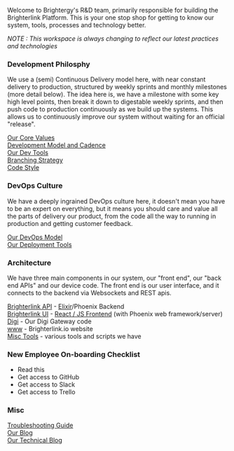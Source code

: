 Welcome to Brightergy's R&D team, primarily responsible for building the Brighterlink Platform.  This is your one stop shop for getting to know our system, tools, processes and technology better.

*NOTE : This workspace is always changing to reflect our latest practices and technologies*

### Development Philosphy

We use a (semi) Continuous Delivery model here, with near constant delivery to production, structured by weekly sprints and monthly milestones (more detail below).  The idea here is, we have a milestone with some key high level points, then break it down to digestable weekly sprints, and then push code to production continuously as we build up the systems.  This allows us to continuously improve our system without waiting for an official "release".

[Our Core Values](our_values.md)  
[Development Model and Cadence](dev_cadence.md)    
[Our Dev Tools](our_tools.md)    
[Branching Strategy](branching.md)    
[Code Style](code_style.md)   

### DevOps Culture

We have a deeply ingrained DevOps culture here, it doesn't mean you have to be an expert on everything, but it means you should care and value all the parts of delivery our product, from the code all the way to running in production and getting customer feedback.

[Our DevOps Model](devops.md)    
[Our Deployment Tools](our_tools.md)    

### Architecture

We have three main components in our system, our "front end",  our "back end APIs" and our device code.  The front end is our user interface, and it connects to the backend via Websockets and REST apis.

[Brighterlink API](https://github.com/Brightergy/brighterlink_io) - [Elixir](elixir.md)/Phoenix Backend    
[Brighterlink UI](https://github.com/Brightergy/brighterlink-ui) - [React / JS Frontend](frontend.md) (with Phoenix web framework/server)    
[Digi](https://github.com/Brightergy/digi_gateway) - Our Digi Gateway code     
[www](https://github.com/Brightergy/bl_www) - Brighterlink.io website    
[Misc Tools](https://github.com/Brightergy/BrighterLink_DevOps) - various tools and scripts we have

### New Employee On-boarding Checklist

* Read this   
* Get access to GitHub    
* Get access to Slack     
* Get access to Trello   

### Misc

[Troubleshooting Guide](https://github.com/Brightergy/getting_started/troubleshooting.md)    
[Our Blog](https://medium.com/@brighterlink)   
[Our Technical Blog](https://medium.com/brightergy-engineering)   